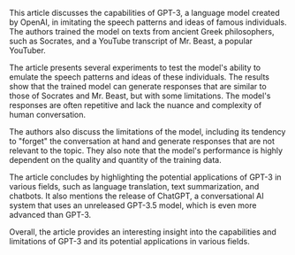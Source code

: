 This article discusses the capabilities of GPT-3, a language model created by OpenAI, in imitating the speech patterns and ideas of famous individuals. The authors trained the model on texts from ancient Greek philosophers, such as Socrates, and a YouTube transcript of Mr. Beast, a popular YouTuber.

The article presents several experiments to test the model's ability to emulate the speech patterns and ideas of these individuals. The results show that the trained model can generate responses that are similar to those of Socrates and Mr. Beast, but with some limitations. The model's responses are often repetitive and lack the nuance and complexity of human conversation.

The authors also discuss the limitations of the model, including its tendency to "forget" the conversation at hand and generate responses that are not relevant to the topic. They also note that the model's performance is highly dependent on the quality and quantity of the training data.

The article concludes by highlighting the potential applications of GPT-3 in various fields, such as language translation, text summarization, and chatbots. It also mentions the release of ChatGPT, a conversational AI system that uses an unreleased GPT-3.5 model, which is even more advanced than GPT-3.

Overall, the article provides an interesting insight into the capabilities and limitations of GPT-3 and its potential applications in various fields.
